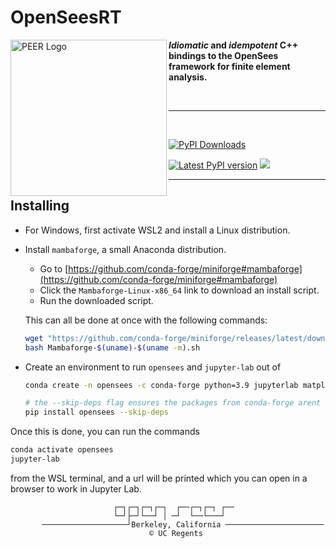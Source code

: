 # OpenSeesRT

<img align="left" src="https://github.com/BRACE2/OpenSeesRT/blob/master/docs/figures/peer-black.svg" width="250px" alt="PEER Logo">

***Idiomatic* and *idempotent* C++ bindings to the OpenSees framework for finite element analysis.**


<br>

--------------------------------------------------------------------

<br>

<div style="align:center">

<!--
[![PyPI Downloads](https://img.shields.io/pypi/dm/opensees?style=for-the-badge)](https://pypi.org/project/opensees)
[![Latest conda-forge version](https://img.shields.io/conda/vn/conda-forge/opensees?logo=conda-forge&style=for-the-badge)](https://anaconda.org/conda-forge/opensees)
-->

[![PyPI Downloads][pypi-v-image]][pypi-v-link]

[![Latest PyPI version](https://img.shields.io/pypi/v/opensees?logo=pypi&style=for-the-badge)](https://pypi.python.org/pypi/opensees)
[![](https://img.shields.io/conda/v/opensees/opensees?color=%23660505&style=for-the-badge)](https://anaconda.org/opensees/opensees)

</div>

--------------------------------------------------------------------


<!--

## Installing / Compiling

### I. Simple user install

1. Install `mambaforge`
2. `mamba install -c opensees opensees`

### II. Editable (developer) install

1. Install `mambaforge`
2. `pip install -e .`
3. To recompile : `python setup.py build_ext`

### III. Distribution build

Pre-requisites:

-  Install `conda-build`
-  Clone
    ```
    git clone --recurse-submodules https://github.com/BRACE2/OpenSeesRT
    ```

Steps for `opensees`:
1. `conda-build -c conda-forge etc/conda/ --python 3.7`
2. `anaconda upload <path>`

Steps for `opensees-intel`
1. `conda-build -c intel etc/conda-intel/ --python 3.7`
2. `anaconda upload <path>`

### IV. Python-only build

```
python setup.py [install|develop] --skip-cmake
```

## Build Environment

```shell
  conda create -c conda-forge -n skbuild python==3.8 cmake'>=3.18'  \
    scikit-build pybind11 setuptools
```

-->


## Installing
- For Windows, first activate WSL2 and install a Linux distribution.

- Install `mambaforge`, a small Anaconda distribution.
  - Go to [https://github.com/conda-forge/miniforge#mambaforge](https://github.com/conda-forge/miniforge#mambaforge)
  - Click the `Mambaforge-Linux-x86_64` link to download an install script.
  - Run the downloaded script.

  This can all be done at once with the following commands:

  ```bash
  wget "https://github.com/conda-forge/miniforge/releases/latest/download/Mambaforge-$(uname)-$(uname -m).sh"
  bash Mambaforge-$(uname)-$(uname -m).sh
  ```

- Create an environment to run `opensees` and `jupyter-lab` out of
  
  ```bash
  conda create -n opensees -c conda-forge python=3.9 jupyterlab matplotlib numpy scipy pyyaml

  # the --skip-deps flag ensures the packages from conda-forge arent clobbered by PyPI ones.
  pip install opensees --skip-deps
  ```

Once this is done, you can run the commands

```bash
conda activate opensees
jupyter-lab
```

from the WSL terminal, and a url will be printed which you can open in a browser to work in
Jupyter Lab.

<!-- 
  - Install Jupyterlab

    ```bash
    mamba create -n jupyter jupyterlab 
    mamba activate opensees
    python -m ipykernel install --user --name opensees --display-name "Python (opensees)"
    ```
-->



                           ┌─┐┌─┐┌─┐┌─┐  ┌──┌─┐┌─┐ ┌──
                           └─┘├─┘└──┘ │ ─┘  └──└───┘
           ───────────────────┘Berkeley, California ──────────────────────
                                   © UC Regents



<!-- Badge links -->

[pypi-d-image]: https://img.shields.io/pypi/dm/opensees.svg
[license-badge]: https://img.shields.io/pypi/l/opensees.svg
[pypi-d-link]: https://pypi.org/project/opensees
[pypi-v-image]: https://img.shields.io/pypi/v/opensees.svg
[pypi-v-link]: https://pypi.org/project/opensees

